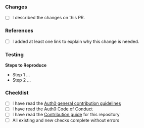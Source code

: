 ### Changes

<!--
Please describe what is changing, what you are adding, and/or why this is important. Include:

-   Endpoints added, deleted, deprecated, or changed
-   Classes and methods added, deleted, deprecated, or changed
-   A summary if this is a new feature or templae
-   Any alternative approaches considered
-->

-   [ ] I described the changes on this PR.

### References

<!--
Please include relevant links supporting this change such as a:

-   support ticket
-   community post
-   StackOverflow post
-   support forum thread
-->

-   [ ] I added at least one link to explain why this change is needed.

### Testing

<!--
Please describe how this can be tested by reviewers.
-->

**Steps to Reproduce**

-   Step 1 ...
-   Step 2 ...

### Checklist

-   [ ] I have read the [Auth0 general contribution guidelines](https://github.com/auth0/open-source-template/blob/master/GENERAL-CONTRIBUTING.md)
-   [ ] I have read the [Auth0 Code of Conduct](https://github.com/auth0/open-source-template/blob/master/CODE-OF-CONDUCT.md)
-   [ ] I have read the [Contribution guide](https://github.com/auth0/opensource-marketplace/blob/main/CONTRIBUTING.md) for this repository
-   [ ] All existing and new checks complete without errors
